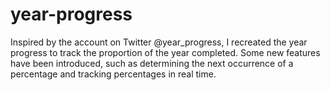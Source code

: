 # year-progress

Inspired by the account on Twitter @year_progress, I recreated the year progress to track the proportion of the year completed. Some new features have been introduced, such as determining the next occurrence of a percentage and tracking percentages in real time.
